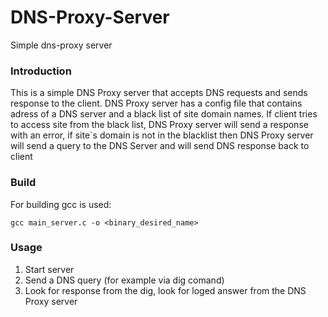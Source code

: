 # DNS-Proxy-Server
Simple dns-proxy server

### Introduction
This is a simple DNS Proxy server that accepts DNS requests and sends response to the client. DNS Proxy server has a config file that contains adress of a DNS server and a black list of site domain names. If client tries to access site from the black list, DNS Proxy server will send a response with an error, if site`s domain is not in the blacklist then DNS Proxy server will send a query to the DNS Server and will send DNS response back to client

### Build
For building gcc is used:
```
gcc main_server.c -o <binary_desired_name>
```
### Usage
1) Start server
2) Send a DNS query (for example via dig comand)
3) Look for response from the dig, look for loged answer from the DNS Proxy server
